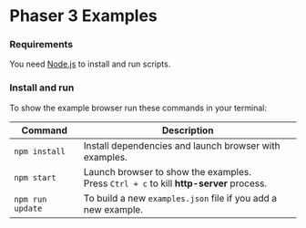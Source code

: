 # Phaser 3 Examples

### Requirements

You need [Node.js](https://nodejs.org) to install and run scripts.

### Install and run

To show the example browser run these commands in your terminal:

| Command | Description |
|---------|-------------|
| `npm install` | Install dependencies and launch browser with examples.|
| `npm start` | Launch browser to show the examples. <br> Press `Ctrl + c` to kill **http-server** process. |
| `npm run update` | To build a new `examples.json` file if you add a new example. |
